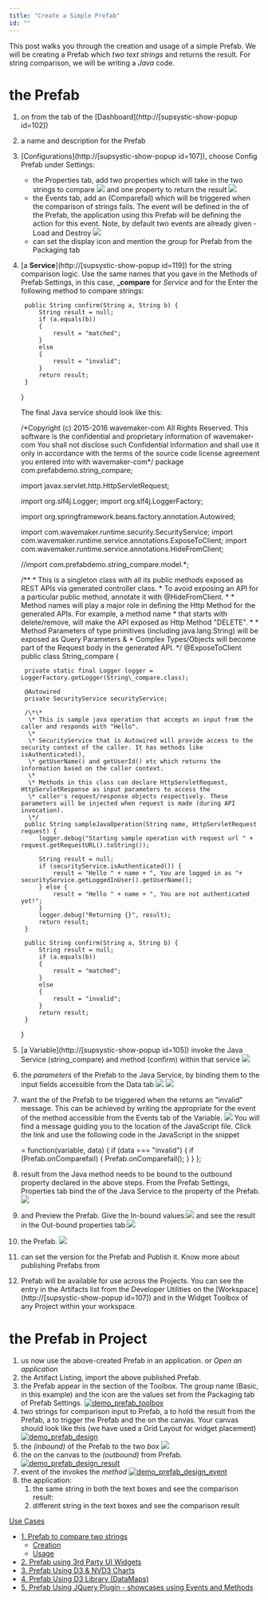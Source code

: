 ```yaml
---
title: "Create a Simple Prefab"
id: ""
---
```


This post walks you through the creation and usage of a simple Prefab. We will be creating a Prefab which _two text strings_ and returns the result. For string comparison, we will be writing a _Java_ code.

# the Prefab

1. on from the tab of the [Dashboard](http://[supsystic-show-popup id=102])
2. a name and description for the Prefab
3. [Configurations](http://[supsystic-show-popup id=107]), choose Config Prefab under Settings:
    - the Properties tab, add two properties which will take in the two strings to compare [![](../assets/demo_prefab_inbound-1.png)](../assets/demo_prefab_inbound-1.png) and one  property to return the result [![](../assets/demo_prefab_outbound-1.png)](../assets/demo_prefab_outbound-1.png)
    - the Events tab, add an (Comparefail) which will be triggered when the comparison of strings fails. The event will be defined in the of the Prefab, the application using this Prefab will be defining the action for this event. Note, by default two events are already given - Load and Destroy [![](../assets/demo_prefab_event-1.png)](../assets/demo_prefab_event-1.png)
    - can set the display icon and mention the group for Prefab from the Packaging tab
4. [a **Service**](http://[supsystic-show-popup id=119]) for the string comparison logic. Use the same names that you gave in the Methods of Prefab Settings, in this case, **\_compare** for _Service_ and for the Enter the following method to compare strings:
    
        
        public String confirm(String a, String b) {
            String result = null;
            if (a.equals(b))
            {
                result = "matched";
            }
            else
            { 
                result = "invalid";
            }
            return result;
        }
    
    }
    
    The final Java service should look like this:
    
    /\*Copyright (c) 2015-2016 wavemaker-com All Rights Reserved.
     This software is the confidential and proprietary information of wavemaker-com You shall not disclose such Confidential Information and shall use it only in accordance
     with the terms of the source code license agreement you entered into with wavemaker-com\*/
    package com.prefabdemo.string\_compare;
    
    import javax.servlet.http.HttpServletRequest;
    
    import org.slf4j.Logger;
    import org.slf4j.LoggerFactory;
    
    import org.springframework.beans.factory.annotation.Autowired;
    
    import com.wavemaker.runtime.security.SecurityService;
    import com.wavemaker.runtime.service.annotations.ExposeToClient;
    import com.wavemaker.runtime.service.annotations.HideFromClient;
    
    //import com.prefabdemo.string\_compare.model.\*;
    
    /\*\*
     \* This is a singleton class with all its public methods exposed as REST APIs via generated controller class.
     \* To avoid exposing an API for a particular public method, annotate it with @HideFromClient.
     \*
     \* Method names will play a major role in defining the Http Method for the generated APIs. For example, a method name
     \* that starts with delete/remove, will make the API exposed as Http Method "DELETE".
     \*
     \* Method Parameters of type primitives (including java.lang.String) will be exposed as Query Parameters &
     \* Complex Types/Objects will become part of the Request body in the generated API.
     \*/
    @ExposeToClient
    public class String\_compare {
    
        private static final Logger logger = LoggerFactory.getLogger(String\_compare.class);
    
        @Autowired
        private SecurityService securityService;
    
        /\*\*
         \* This is sample java operation that accepts an input from the caller and responds with "Hello".
         \*
         \* SecurityService that is Autowired will provide access to the security context of the caller. It has methods like isAuthenticated(),
         \* getUserName() and getUserId() etc which returns the information based on the caller context.
         \*
         \* Methods in this class can declare HttpServletRequest, HttpServletResponse as input parameters to access the
         \* caller's request/response objects respectively. These parameters will be injected when request is made (during API invocation).
         \*/
        public String sampleJavaOperation(String name, HttpServletRequest request) {
            logger.debug("Starting sample operation with request url " + request.getRequestURL().toString());
    
            String result = null;
            if (securityService.isAuthenticated()) {
                result = "Hello " + name + ", You are logged in as "+  securityService.getLoggedInUser().getUserName();
            } else {
                result = "Hello " + name + ", You are not authenticated yet!";
            }
            logger.debug("Returning {}", result);
            return result;
        }
    
        public String confirm(String a, String b) {
            String result = null;
            if (a.equals(b))
            {
                result = "matched";
            }
            else
            { 
                result = "invalid";
            }
            return result;
        }
    
    }
    
5. [a Variable](http://[supsystic-show-popup id=105]) invoke the Java Service (string\_compare) and method (confirm) within that service [![](../assets/demo_prefab_var.png)](../assets/demo_prefab_var.png)
6. the _parameters_ of the Prefab to the Java Service, by binding them to the input fields accessible from the Data tab [![](../assets/demo_prefab_var_data.png)](../assets/demo_prefab_var_data.png) [![](../assets/demo_prefab_var_databind.png)](../assets/demo_prefab_var_databind.png)
7. want the of the Prefab to be triggered when the returns an "invalid" message. This can be achieved by writing the appropriate for the event of the method accessible from the Events tab of the Variable. [![](../assets/demo_prefab_var_dataevent.png)](../assets/demo_prefab_var_dataevent.png) You will find a message guiding you to the location of the JavaScript file. Click the link and use the following code in the JavaScript in the snippet
    
     = function(variable, data) {
        if (data === "invalid") {
            if (Prefab.onComparefail) {
                Prefab.onComparefail();
            }
        }
    };
    
8. result from the Java method needs to be bound to the outbound property declared in the above steps. From the Prefab Settings, Properties tab bind the of the Java Service to the property of the Prefab. [![](../assets/demo_prefab_outbound_afterbind-1.png)](../assets/demo_prefab_outbound_afterbind-1.png)
9. and Preview the Prefab. Give the In-bound values:[![](../assets/Prefab_preview1.png)](../assets/Prefab_preview1.png) and see the result in the Out-bound properties tab:[![](../assets/Prefab_preview2.png)](../assets/Prefab_preview2.png)
10. the Prefab. [![](../assets/demo_prefab_publish.png)](../assets/demo_prefab_publish.png)
11. can set the version for the Prefab and Publish it. Know more about publishing Prefabs from[](/learn/app-development/custom-widgets/creating-prefabs/#publish-prefab)
12. Prefab will be available for use across the Projects. You can see the entry in the Artifacts list from the Developer Utilities on the [Workspace](http://[supsystic-show-popup id=107]) and in the Widget Toolbox of any Project within your workspace.

# the Prefab in Project

1. us now use the above-created Prefab in an application. _or Open an application_
2. the Artifact Listing, import the above published Prefab.
3. the Prefab appear in the section of the Toolbox. The group name (Basic, in this example) and the icon are the values set from the Packaging tab of Prefab Settings. [![demo_prefab_toolbox](../assets/demo_prefab_toolbox.png)](../assets/demo_prefab_toolbox.png)
4. two strings for comparison input to Prefab, a to hold the result from the Prefab, a to trigger the Prefab and the on the canvas. Your canvas should look like this (we have used a Grid Layout for widget placement) [![demo_prefab_design](../assets/demo_prefab_design.png)](../assets/demo_prefab_design.png)
5. the _(inbound)_ of the Prefab to the two _box_ [![](../assets/demo_prefab_design_inbound.png)](../assets/demo_prefab_design_inbound.png)
6. the on the canvas to the _(outbound)_ from Prefab. [![demo_prefab_design_result](../assets/demo_prefab_design_result.png)](../assets/demo_prefab_design_result.png)
7. event of the invokes the _method_ [![demo_prefab_design_event](../assets/demo_prefab_design_event.png)](../assets/demo_prefab_design_event.png)
8. the application:
    1. the same string in both the text boxes and see the comparison result:
    2. different string in the text boxes and see the comparison result

[Use Cases](/learn/app-development/widgets/use-cases-prefabs/)

- [1\. Prefab to compare two strings](#)
    - [Creation](#creation)
    - [Usage](#usage)
- [2\. Prefab using 3rd Party UI Widgets](/learn/how-tos/create-prefab-using-third-party-ui-widgets/)
- [3\. Prefab Using D3 & NVD3 Charts](/learn/how-tos/create-prefab-using-d3-nvd3-charts/)
- [4\. Prefab Using D3 Library (DataMaps)](/learn/how-tos/create-prefab-using-d3-library-datamaps/)
- [5\. Prefab Using JQuery Plugin - showcases using Events and Methods](/learn/how-tos/create-prefab-using-jquery-plugin/)
